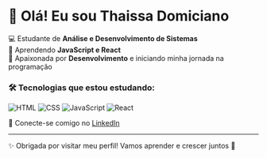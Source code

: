 # 👋 Olá! Eu sou Thaissa Domiciano  

💻 Estudante de **Análise e Desenvolvimento de Sistemas**  
🚀 Aprendendo **JavaScript e React**  
🎨 Apaixonada por **Desenvolvimento** e iniciando minha jornada na programação  

### 🛠️ Tecnologias que estou estudando:  
![HTML](https://img.shields.io/badge/-HTML-orange?style=flat-square&logo=html5)
![CSS](https://img.shields.io/badge/-CSS-blue?style=flat-square&logo=css3)
![JavaScript](https://img.shields.io/badge/-JavaScript-yellow?style=flat-square&logo=javascript)
![React](https://img.shields.io/badge/-React-61DAFB?style=flat-square&logo=react)

📌 Conecte-se comigo no [LinkedIn](https://www.linkedin.com/in/thaissa-domiciano-7b5b8431b)  

---
  
✨ Obrigada por visitar meu perfil! Vamos aprender e crescer juntos 🚀

